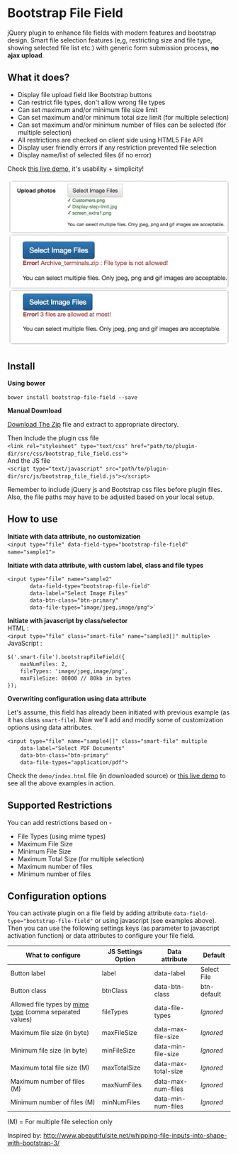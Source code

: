 Bootstrap File Field
============================

jQuery plugin to enhance file fields with modern features and bootstrap design.
Smart file selection features (e,g, restricting size and file type, showing selected file list etc.)
with generic form submission process, **no ajax upload**.

What it does?
------------------

* Display file upload field like Bootstrap buttons
* Can restrict file types, don't allow wrong file types
* Can set maximum and/or minimum file size limit 
* Can set maximum and/or minimum total size limit (for multiple selection)
* Can set maximum and/or minimum number of files can be selected (for multiple selection)
* All restrictions are checked on client side using HTML5 File API
* Display user friendly errors if any restriction prevented file selection
* Display name/list of selected files (if no error)  

Check [this live demo](http://ajaxray.com/demo/BootstrapFileField/demo/), it's usability + simplicity!

![Screenshot](/demo/bootstrap_file_field.jpg "Bootstrap File Field Screenshot")

Install
------------------
**Using bower** 

`bower install bootstrap-file-field --save`

**Manual Download**  

[Download The Zip](https://github.com/ajaxray/bootstrap-file-field/archive/master.zip) file and extract to appropriate directory.  

Then Include the plugin css file  
`<link rel="stylesheet" type="text/css" href="path/to/plugin-dir/src/css/bootstrap_file_field.css">`  
And the JS file  
`<script type="text/javascript" src="path/to/plugin-dir/src/js/bootstrap_file_field.js"></script>`

Remember to include jQuery js and Bootstrap css files before plugin files. Also, the file paths may have to be adjusted based on your local setup.


How to use
------------------

**Initiate with data attribute, no customization**  
`<input type="file" data-field-type="bootstrap-file-field" name="sample1">`

**Initiate with data attribute, with custom label, class and file types**  
```
<input type="file" name="sample2"
       data-field-type="bootstrap-file-field"
       data-label="Select Image Files"
       data-btn-class="btn-primary"
       data-file-types="image/jpeg,image/png">`
```

**Initiate with javascript by class/selector**  
HTML :  
`<input type="file" class="smart-file" name="sample3[]" multiple>`  
JavaScript :  
```
$('.smart-file').bootstrapFileField({   
    maxNumFiles: 2,  
    fileTypes: 'image/jpeg,image/png',  
    maxFileSize: 80000 // 80kb in bytes  
});
```
**Overwriting configuration using data attribute**

Let's assume, this field has already been initiated with previous example (as it has class <code>smart-file</code>).
Now we'll add and modify some of customization options using data attributes.

```
<input type="file" name="sample4[]" class="smart-file" multiple
    data-label="Select PDF Documents"
    data-btn-class="btn-primary"
    data-file-types="application/pdf">
```

Check the `demo/index.html` file (in downloaded source) or [this live demo](http://ajaxray.com/demo/BootstrapFileField/demo/) to see all the above examples in action.

Supported Restrictions
-------------------------

You can add restrictions based on - 

* File Types (using mime types)
* Maximum File Size
* Minimum File Size
* Maximum Total Size (for multiple selection)
* Maximum number of files
* Minimum number of files


Configuration options
--------------------------------

You can activate plugin on a file field by adding attribute
`data-field-type="bootstrap-file-field"` or using javascript (see examples above).
Then you can use the following settings keys (as parameter to javascript activation function)
or data attributes to configure your file field.

| What to configure| JS Settings Option| Data attribute| Default|
| --- | --- | --- | --- |
| Button label | label | data-label | Select File|
| Button class | btnClass | data-btn-class | btn-default |    
| Allowed file types  by [mime type](https://www.sitepoint.com/web-foundations/mime-types-complete-list/) (comma separated values) | fileTypes | data-file-types | *Ignored* |    
| Maximum file size (in byte) | maxFileSize | data-max-file-size | *Ignored* |    
| Minimum file size (in byte) | minFileSize | data-min-file-size | *Ignored* |    
| Maximum total file size (M) | maxTotalSize | data-max-total-size | *Ignored* |    
| Maximum number of files (M) | maxNumFiles | data-max-num-files | *Ignored* |    
| Minimum number of files (M) | minNumFiles | data-min-num-files | *Ignored* |
(M) = For multiple file selection only

Inspired by: http://www.abeautifulsite.net/whipping-file-inputs-into-shape-with-bootstrap-3/
